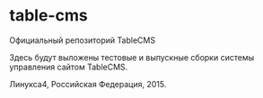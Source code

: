 # table-cms
Официальный репозиторий TableCMS

Здесь будут выложены тестовые и выпускные сборки системы управления сайтом TableCMS.

Линукса4, Российская Федерация, 2015.
